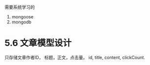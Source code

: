 需要系统学习的
1. mongoose
2. mongodb

# 5.6 文章模型设计
只存储文章作者ID， 标题，正文，点击量。
id, title, content, clickCount.


